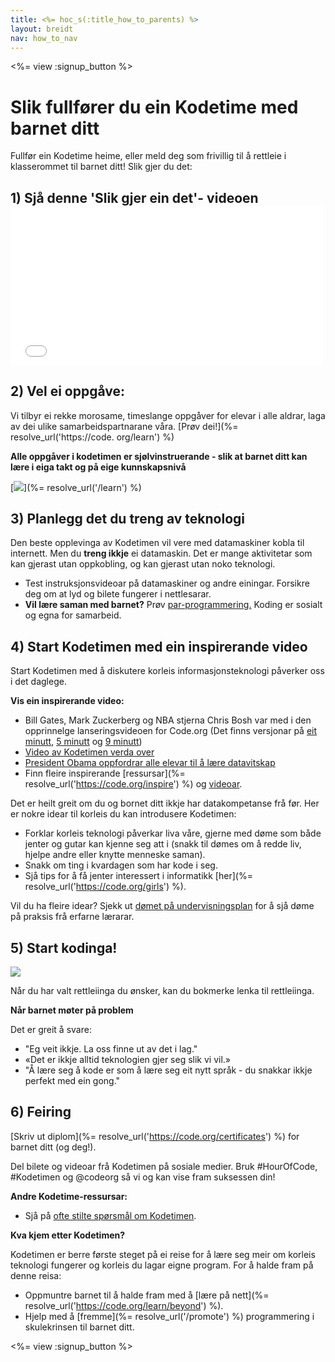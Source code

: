 ```yaml
---
title: <%= hoc_s(:title_how_to_parents) %>
layout: breidt
nav: how_to_nav
---
```

<%= view :signup_button %>

# Slik fullfører du ein Kodetime med barnet ditt

Fullfør ein Kodetime heime, eller meld deg som frivillig til å rettleie i klasserommet til barnet ditt! Slik gjer du det:

## 1) Sjå denne 'Slik gjer ein det'- videoen <iframe width="500" height="255" src="//www.youtube.com/embed/SrnvvWDm73k" frameborder="0" allowfullscreen mark="crwd-mark"></iframe> 

## 2) Vel ei oppgåve:

Vi tilbyr ei rekke morosame, timeslange oppgåver for elevar i alle aldrar, laga av dei ulike samarbeidspartnarane våra. [Prøv dei!](%= resolve_url('https://code. org/learn') %)

**Alle oppgåver i kodetimen er sjølvinstruerande - slik at barnet ditt kan lære i eiga takt og på eige kunnskapsnivå**

[![](/images/fit-700/tutorials.png)](%= resolve_url('/learn') %)

## 3) Planlegg det du treng av teknologi

Den beste opplevinga av Kodetimen vil vere med datamaskiner kobla til internett. Men du **treng ikkje** ei datamaskin. Det er mange aktivitetar som kan gjerast utan oppkobling, og kan gjerast utan noko teknologi.

- Test instruksjonsvideoar på datamaskiner og andre einingar. Forsikre deg om at lyd og bilete fungerer i nettlesarar.
- **Vil lære saman med barnet?** Prøv [par-programmering.](http://www.ncwit.org/resources/pair-programming-box-power-collaborative-learning) Koding er sosialt og egna for samarbeid.

## 4) Start Kodetimen med ein inspirerande video

Start Kodetimen med å diskutere korleis informasjonsteknologi påverker oss i det daglege.

**Vis ein inspirerande video:**

- Bill Gates, Mark Zuckerberg og NBA stjerna Chris Bosh var med i den opprinnelge lanseringsvideoen for Code.org (Det finns versjonar på [eit minutt](https://www.youtube.com/watch?v=qYZF6oIZtfc), [5 minutt](https://www.youtube.com/watch?v=nKIu9yen5nc) og [9 minutt](https://www.youtube.com/watch?v=dU1xS07N-FA))
- [Video av Kodetimen verda over](https://www.youtube.com/watch?v=KsOIlDT145A)
- [President Obama oppfordrar alle elevar til å lære datavitskap](https://www.youtube.com/watch?v=6XvmhE1J9PY)
- Finn fleire inspirerande [ressursar](%= resolve_url('https://code.org/inspire') %) og [videoar](https://www.youtube.com/playlist?list=PLzdnOPI1iJNfpD8i4Sx7U0y2MccnrNZuP).

Det er heilt greit om du og bornet ditt ikkje har datakompetanse frå før. Her er nokre idear til korleis du kan introdusere Kodetimen:

- Forklar korleis teknologi påverkar liva våre, gjerne med døme som både jenter og gutar kan kjenne seg att i (snakk til dømes om å redde liv, hjelpe andre eller knytte menneske saman).
- Snakk om ting i kvardagen som har kode i seg.
- Sjå tips for å få jenter interessert i informatikk [her](%= resolve_url('https://code.org/girls') %).

Vil du ha fleire idear? Sjekk ut [dømet på undervisningsplan](/files/AfterschoolEducatorLessonPlanOutline.docx) for å sjå døme på praksis frå erfarne lærarar.

## 5) Start kodinga!

<img src="/images/fit-700/tutorial-short-link.png" />

Når du har valt rettleiinga du ønsker, kan du bokmerke lenka til rettleiinga.

**Når barnet møter på problem**

Det er greit å svare:

- "Eg veit ikkje. La oss finne ut av det i lag."
- «Det er ikkje alltid teknologien gjer seg slik vi vil.»
- "Å lære seg å kode er som å lære seg eit nytt språk - du snakkar ikkje perfekt med ein gong."

## 6) Feiring

[Skriv ut diplom](%= resolve_url('https://code.org/certificates') %) for barnet ditt (og deg!).

Del bilete og videoar frå Kodetimen på sosiale medier. Bruk #HourOfCode, #Kodetimen og @codeorg så vi og kan vise fram suksessen din!

**Andre Kodetime-ressursar:**

- Sjå på [ofte stilte spørsmål om Kodetimen](https://support.code.org/hc/en-us/categories/200147083-Hour-of-Code).

**Kva kjem etter Kodetimen?**

Kodetimen er berre første steget på ei reise for å lære seg meir om korleis teknologi fungerer og korleis du lagar eigne program. For å halde fram på denne reisa:

- Oppmuntre barnet til å halde fram med å [lære på nett](%= resolve_url('https://code.org/learn/beyond') %).
- Hjelp med å [fremme](%= resolve_url('/promote') %) programmering i skulekrinsen til barnet ditt.

<%= view :signup_button %>